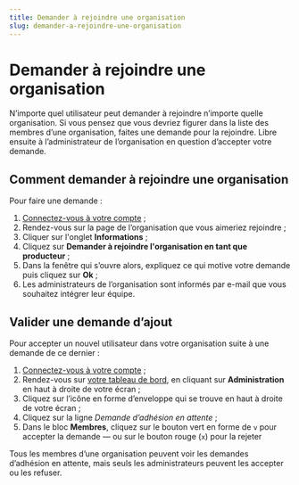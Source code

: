 ```yaml
---
title: Demander à rejoindre une organisation
slug: demander-a-rejoindre-une-organisation
---
```


# Demander à rejoindre une organisation

N’importe quel utilisateur peut demander à rejoindre n’importe quelle organisation. Si vous pensez que vous devriez figurer dans la liste des membres d’une organisation, faites une demande pour la rejoindre. Libre ensuite à l’administrateur de l’organisation en question d’accepter votre demande.

## Comment demander à rejoindre une organisation

Pour faire une demande :

1. [Connectez-vous à votre compte](https://www.data.gouv.fr/fr/login) ;
2. Rendez-vous sur la page de l’organisation que vous aimeriez rejoindre ;
3. Cliquer sur l'onglet **Informations** ;
4. Cliquez sur **Demander à rejoindre l'organisation en tant que producteur** ;
5. Dans la fenêtre qui s’ouvre alors, expliquez ce qui motive votre demande puis cliquez sur **Ok** ;
6. Les administrateurs de l’organisation sont informés par e-mail que vous souhaitez intégrer leur équipe.

## Valider une demande d’ajout

Pour accepter un nouvel utilisateur dans votre organisation suite à une demande de ce dernier :

1. [Connectez-vous à votre compte](https://www.data.gouv.fr/fr/login) ;
2. Rendez-vous sur [votre tableau de bord](https://www.data.gouv.fr/fr/admin/), en cliquant sur **Administration** en haut à droite de votre écran ;
3. Cliquez sur l’icône en forme d’enveloppe qui se trouve en haut à droite de votre écran ;
4. Cliquez sur la ligne _Demande d’adhésion en attente_ ;
5. Dans le bloc **Membres**, cliquez sur le bouton vert en forme de `v` pour accepter la demande — ou sur le bouton rouge (`x`) pour la rejeter

Tous les membres d’une organisation peuvent voir les demandes d’adhésion en attente, mais seuls les administrateurs peuvent les accepter ou les refuser.

